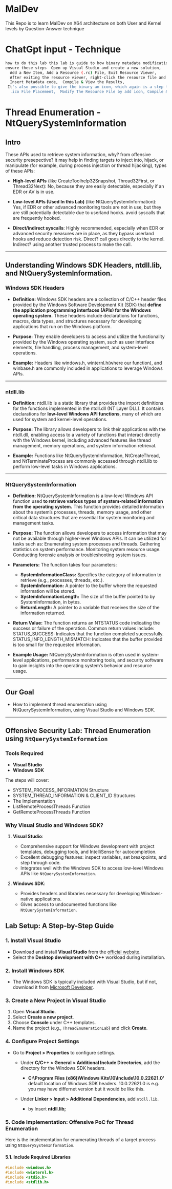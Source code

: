 # MalDev
This Repo is to learn MalDev on X64 architecture on both User and Kernel levels by Question-Answer technique
# ChatGpt input - Technique
```sh
how to do this lab this lab is guide to how binary metadata modification happened this helped it professional a lot .
ensure these steps  Open up Visual Studio and create a new solution,
  Add a New Item, Add a Resource (.rc) File, Exit Resource Viewer,
  After exiting the resource viewer, right-click the resource file and select 'Open With' > 'Source Code Text) Editor',
  Insert Metadata code,  Compile & View the Results,
 It's also possible to give the binary an icon, which again is a step towards making the binary appear less suspicious,
  .ico File Placement,  Modify The Resource File by add icon, Compile & View the Results.
```

#  Thread Enumeration - NtQuerySystemInformation

## Intro

These APIs used to  retrieve system information, why? from offensive security presepective? it may help in finding targets to inject into, hijack, or manipulate (for example, during process injection or thread hijacking), types of these APIs:

- **High-level APIs** (like CreateToolhelp32Snapshot, Thread32First, or Thread32Next): No, because they are easily detectable, especially if an EDR or AV is in use.
  
- **Low-level APIs (Used In this Lab)** (like NtQuerySystemInformation): Yes, if EDR or other advanced monitoring tools are not in use, but they are still potentially detectable due to userland hooks.  avoid syscalls that are frequently hooked.

- **Direct/indirect syscalls**: Highly recommended, especially when EDR or advanced security measures are in place, as they bypass userland hooks and reduce detection risk. Direct? call goes directly to the kernel. Indirect? using another trusted process to make the call.

---

## Understanding Windows SDK Headers, ntdll.lib, and NtQuerySystemInformation.

### Windows SDK Headers
- **Definition:** Windows SDK headers are a collection of C/C++ header files provided by the Windows Software Development Kit (SDK) that **define the application programming interfaces (APIs) for the Windows operating system.** These headers include declarations for functions, macros, data types, and structures necessary for developing applications that run on the Windows platform.

- **Purpose:** They enable developers to access and utilize the functionality provided by the Windows operating system, such as user interface elements, file handling, process management, and system-level operations.

- **Example:** Headers like windows.h, winternl.h(where our function), and winbase.h are commonly included in applications to leverage Windows APIs.

---

### ntdll.lib
- **Definition:** ntdll.lib is a static library that provides the import definitions for the functions implemented in the ntdll.dll (NT Layer DLL). It contains declarations for **low-level Windows API functions**, many of which are used for system and kernel-level operations.

- **Purpose:** The library allows developers to link their applications with the ntdll.dll, enabling access to a variety of functions that interact directly with the Windows kernel, including advanced features like thread management, memory operations, and system information retrieval.

- **Example:** Functions like NtQuerySystemInformation, NtCreateThread, and NtTerminateProcess are commonly accessed through ntdll.lib to perform low-level tasks in Windows applications.

---

### NtQuerySystemInformation
- **Definition:** NtQuerySystemInformation is a low-level Windows API function used **to retrieve various types of system-related information from the operating system.** This function provides detailed information about the system’s processes, threads, memory usage, and other critical data structures that are essential for system monitoring and management tasks.

- **Purpose:** The function allows developers to access information that may not be available through higher-level Windows APIs. It can be utilized for tasks such as:
Enumerating system processes and threads.
Gathering statistics on system performance.
Monitoring system resource usage.
Conducting forensic analysis or troubleshooting system issues.

- **Parameters:**
The function takes four parameters:
  * **SystemInformationClass:** Specifies the category of information to retrieve (e.g., processes, threads, etc.).
  * **SystemInformation:** A pointer to the buffer where the requested information will be stored.
  * **SystemInformationLength:** The size of the buffer pointed to by SystemInformation, in bytes.
  * **ReturnLength:** A pointer to a variable that receives the size of the information returned.

- **Return Value:**
The function returns an NTSTATUS code indicating the success or failure of the operation. Common return values include:
STATUS_SUCCESS: Indicates that the function completed successfully.
STATUS_INFO_LENGTH_MISMATCH: Indicates that the buffer provided is too small for the requested information.

- **Example Usage:**
NtQuerySystemInformation is often used in system-level applications, performance monitoring tools, and security software to gain insights into the operating system’s behavior and resource usage.





---

## Our Goal

-  How to implement thread enumeration using NtQuerySystemInformation, using Visual Studio and Windows SDK.

---
## Offensive Security Lab: Thread Enumeration using `NtQuerySystemInformation`

### Tools Required
- **Visual Studio**
- **Windows SDK**

The steps will cover:

- SYSTEM_PROCESS_INFORMATION Structure
- SYSTEM_THREAD_INFORMATION & CLIENT_ID Structures
- The Implementation
- ListRemoteProcessThreads Function
- GetRemoteProcessThreads Function

### Why Visual Studio and Windows SDK?

1. **Visual Studio**:
   - Comprehensive support for Windows development with project templates, debugging tools, and IntelliSense for autocompletion.
   - Excellent debugging features: inspect variables, set breakpoints, and step through code.
   - Integrates well with the Windows SDK to access low-level Windows APIs like `NtQuerySystemInformation`.

2. **Windows SDK**:
   - Provides headers and libraries necessary for developing Windows-native applications.
   - Gives access to undocumented functions like `NtQuerySystemInformation`.

## Lab Setup: A Step-by-Step Guide

### 1. Install Visual Studio
- Download and install **Visual Studio** from the [official website](https://visualstudio.microsoft.com/).
- Select the **Desktop development with C++** workload during installation.

### 2. Install Windows SDK
- The Windows SDK is typically included with Visual Studio, but if not, download it from [Microsoft Developer](https://developer.microsoft.com/en-us/windows/downloads/windows-10-sdk/).

### 3. Create a New Project in Visual Studio
1. Open **Visual Studio**.
2. Select **Create a new project**.
3. Choose **Console** under C++ templates.
4. Name the project (e.g., `ThreadEnumerationLab`) and click **Create**.

### 4. Configure Project Settings

- Go to **Project > Properties** to configure settings.
   - Under **C/C++ > General > Additional Include Directories**, add the directory for the Windows SDK headers.
     *  **C:\Program Files (x86)\Windows Kits\10\Include\10.0.22621.0'** default location of Windows SDK headers. 10.0.22621.0 is e.g. you may have differnet version but it would be like this.

   - Under **Linker > Input > Additional Dependencies**, add `ntdll.lib`.
     * by Insert **ntdll.lib;** 

### 5. Code Implementation: Offensive PoC for Thread Enumeration

Here is the implementation for enumerating threads of a target process using `NtQuerySystemInformation`.

#### 5.1. Include Required Libraries

```cpp
#include <windows.h>
#include <winternl.h>
#include <stdio.h>
#include <stdlib.h>
```
